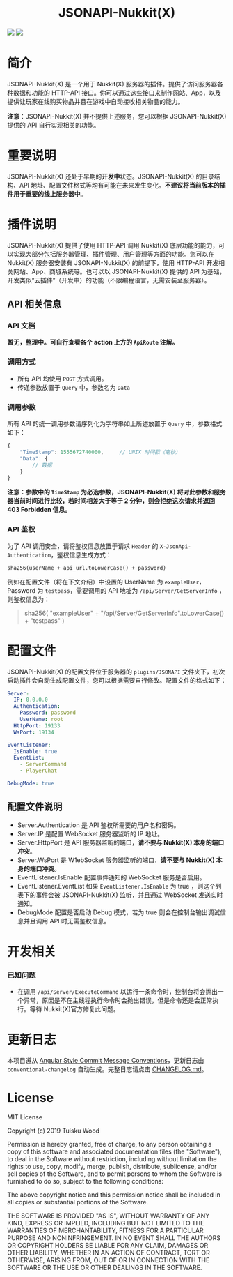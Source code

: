<h1 align="center">
    JSONAPI-Nukkit(X)
</h1>

[![](https://img.shields.io/badge/NUKKIT-1.0-blue?style=flat-square)](https://ci.nukkitx.com/job/NukkitX/job/Nukkit/job/master/)
[![](https://img.shields.io/badge/LICENSE-MIT-green?style=flat-square)](./LICENSE)

# 简介
JSONAPI-Nukkit(X) 是一个用于 Nukkit(X) 服务器的插件。提供了访问服务器各种数据和功能的 HTTP-API 接口。你可以通过这些接口来制作网站、App，以及提供让玩家在线购买物品并且在游戏中自动接收相关物品的能力。

**注意**：JSONAPI-Nukkit(X) 并不提供上述服务，您可以根据 JSONAPI-Nukkit(X) 提供的 API 自行实现相关的功能。

# 重要说明
JSONAPI-Nukkit(X) 还处于早期的**开发中**状态。JSONAPI-Nukkit(X) 的目录结构、API 地址、配置文件格式等均有可能在未来发生变化。**不建议将当前版本的插件用于重要的线上服务器中**。

# 插件说明
JSONAPI-Nukkit(X) 提供了使用 HTTP-API 调用 Nukkit(X) 底层功能的能力，可以实现大部分包括服务器管理、插件管理、用户管理等方面的功能。您可以在 Nukkit(X) 服务器安装有 JSONAPI-Nukkit(X) 的前提下，使用 HTTP-API 开发相关网站、App、商城系统等。也可以以 JSONAPI-Nukkit(X) 提供的 API 为基础，开发类似“云插件”（开发中）的功能（不限编程语言，无需安装至服务器）。

## API 相关信息

### API 文档
**暂无，整理中。可自行查看各个 action 上方的 `ApiRoute` 注解。**

### 调用方式

- 所有 API 均使用 `POST` 方式调用。
- 传递参数放置于 `Query` 中，参数名为 `Data`

### 调用参数

所有 API 的统一调用参数请序列化为字符串如上所述放置于 `Query` 中，参数格式如下：

```javascript
{
    "TimeStamp": 1555672740000,     // UNIX 时间戳（毫秒）
    "Data": {
        // 数据
    }
}
```

**注意：参数中的 `TimeStamp` 为必选参数，JSONAPI-Nukkit(X) 将对此参数和服务器当前时间进行比较，若时间相差大于等于 2 分钟，则会拒绝这次请求并返回 403 Forbidden 信息。**

### API 鉴权

为了 API 调用安全，请将鉴权信息放置于请求 `Header` 的 `X-JsonApi-Authentication`，鉴权信息生成方式：

```
sha256(userName + api_url.toLowerCase() + password)
```

例如在配置文件（将在下文介绍）中设置的 UserName 为 `exampleUser`，Password 为 `testpass`，需要调用的 API 地址为 `/api/Server/GetServerInfo` ，则鉴权信息为：

> sha256( "exampleUser" + "/api/Server/GetServerInfo".toLowerCase() + "testpass" )

# 配置文件
JSONAPI-Nukkit(X) 的配置文件位于服务器的 `plugins/JSONAPI` 文件夹下，初次启动插件会自动生成配置文件，您可以根据需要自行修改。配置文件的格式如下：

```YAML
Server:
  IP: 0.0.0.0
  Authentication:
    Password: password
    UserName: root
  HttpPort: 19133
  WsPort: 19134

EventListener:
  IsEnable: true
  EventList:
    - ServerCommand
    - PlayerChat

DebugMode: true
```

## 配置文件说明

- Server.Authentication 是 API 鉴权所需要的用户名和密码。
- Server.IP 是配置 WebSocket 服务器监听的 IP 地址。
- Server.HttpPort 是 API 服务器监听的端口，**请不要与 Nukkit(X) 本身的端口冲突**。
- Server.WsPort 是 W1ebSocket 服务器监听的端口，**请不要与 Nukkit(X) 本身的端口冲突**。
- EventListener.IsEnable 配置事件通知的 WebSocket 服务是否启用。
- EventListener.EventList 如果 `EventListener.IsEnable` 为 true ，则这个列表下的事件会被 JSONAPI-Nukkit(X) 监听，并且通过 WebSocket 发送实时通知。
- DebugMode 配置是否启动 Debug 模式，若为 true 则会在控制台输出调试信息并且调用 API 时无需鉴权信息。

# 开发相关

### 已知问题
- 在调用 `/api/Server/ExecuteCommand` 以运行一条命令时，控制台将会抛出一个异常，原因是不在主线程执行命令时会抛出错误，但是命令还是会正常执行。等待 Nukkit(X)官方修复此问题。

# 更新日志
本项目遵从 [Angular Style Commit Message Conventions](https://gist.github.com/stephenparish/9941e89d80e2bc58a153)，更新日志由 `conventional-changelog` 自动生成。完整日志请点击 [CHANGELOG.md](./CHANGELOG.md)。

# License
MIT License

Copyright (c) 2019 Tuisku Wood

Permission is hereby granted, free of charge, to any person obtaining a copy of this software and associated documentation files (the "Software"), to deal in the Software without restriction, including without limitation the rights to use, copy, modify, merge, publish, distribute, sublicense, and/or sell copies of the Software, and to permit persons to whom the Software is furnished to do so, subject to the following conditions:

The above copyright notice and this permission notice shall be included in all copies or substantial portions of the Software.

THE SOFTWARE IS PROVIDED "AS IS", WITHOUT WARRANTY OF ANY KIND, EXPRESS OR IMPLIED, INCLUDING BUT NOT LIMITED TO THE WARRANTIES OF MERCHANTABILITY, FITNESS FOR A PARTICULAR PURPOSE AND NONINFRINGEMENT. IN NO EVENT SHALL THE AUTHORS OR COPYRIGHT HOLDERS BE LIABLE FOR ANY CLAIM, DAMAGES OR OTHER LIABILITY, WHETHER IN AN ACTION OF CONTRACT, TORT OR OTHERWISE, ARISING FROM, OUT OF OR IN CONNECTION WITH THE SOFTWARE OR THE USE OR OTHER DEALINGS IN THE SOFTWARE.